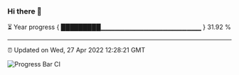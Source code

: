 ### Hi there 👋

⏳ Year progress { █████████▁▁▁▁▁▁▁▁▁▁▁▁▁▁▁▁▁▁▁▁▁ } 31.92 %

---

⏰ Updated on Wed, 27 Apr 2022 12:28:21 GMT

![Progress Bar CI](https://github.com/liununu/liununu/workflows/Progress%20Bar%20CI/badge.svg)
